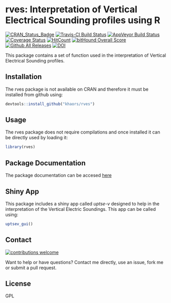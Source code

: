 # rves: Interpretation of Vertical Electrical Sounding profiles using R
[![CRAN_Status_Badge](http://www.r-pkg.org/badges/version/rves)](https://cran.r-project.org/package=rves)
[![Travis-CI Build Status](https://travis-ci.org/khaors/rves.svg?branch=master)](https://travis-ci.org/khaors/rves) 
[![AppVeyor Build Status](https://ci.appveyor.com/api/projects/status/github/khaors/rves?branch=master&svg=true)](https://ci.appveyor.com/project/khaors/rves)
[![Coverage Status](https://img.shields.io/codecov/c/github/khaors/rves/master.svg)](https://codecov.io/github/khaors/rves?branch=master)
[![HitCount](http://hits.dwyl.io/khaors/rves.svg)](http://hits.dwyl.io/khaors/rves)
[![bitHound Overall Score](https://www.bithound.io/github/khaors/rves/badges/score.svg)](https://www.bithound.io/github/khaors/rves)
[![Github All Releases](https://img.shields.io/github/downloads/khaors/rves/total.svg)]()
[![DOI](https://zenodo.org/badge/109721720.svg)](https://zenodo.org/badge/latestdoi/109721720)



This package contains a set of function used in the interpretation of Vertical Electrical Sounding profiles. 

## Installation 

The rves package is not available on CRAN and therefore it must be installed from github using:

```r
devtools::install_github("khaors/rves")
```

## Usage

The rves package does not require compilations and once installed it can be directly used by loading it: 

```r
library(rves)
```

## Package Documentation

The package documentation can be accesed [here](https://khaors.github.io/rves/) 

## Shiny App

This package includes a shiny app called _uptse-v_ designed to help in the interpretation of the Vertical Electric Soundings. This app can be called using:

```r
uptsev_gui()
```

## Contact
 [![contributions welcome](https://img.shields.io/badge/contributions-welcome-brightgreen.svg?style=flat)](https://github.com/khaors/rves/issues)

Want to help or have questions? Contact me directly, use an issue, fork me or submit a pull request.

## License

GPL
